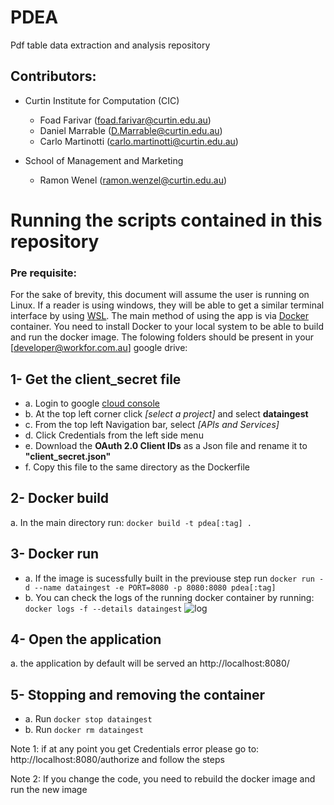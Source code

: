 # PDEA
Pdf table data extraction and analysis repository

## Contributors:
* Curtin Institute for Computation (CIC)
  * Foad Farivar (foad.farivar@curtin.edu.au)
  * Daniel Marrable (D.Marrable@curtin.edu.au)
  * Carlo Martinotti (carlo.martinotti@curtin.edu.au)
 
* School of Management and Marketing 
  * Ramon Wenel (ramon.wenzel@curtin.edu.au)

# Running the scripts contained in this repository

### Pre requisite: 
For the sake of brevity, this document will assume the user is running on Linux. If a reader is using windows, they will be able to get a similar terminal interface by using [WSL](https://docs.microsoft.com/en-us/windows/wsl/install). The main method of using the app is via [Docker](https://www.docker.com/) container. You need to install Docker to your local system to be able to build and run the docker image.
The folowing folders should be present in your [developer@workfor.com.au] google drive:



## 1- Get the client_secret file
- a. Login to google [cloud console](https://console.cloud.google.com/)  
- b. At the top left corner click *[select a project]* and select **dataingest** 
- c. From the top left Navigation bar, select *[APIs and Services]*
- d. Click Credentials from the left side menu
- e. Download the **OAuth 2.0 Client IDs** as a Json file and rename it to **"client_secret.json"**
- f. Copy this file to the same directory as the Dockerfile

## 2- Docker build
a. In the main directory run: ``` docker build -t pdea[:tag] . ```

## 3- Docker run
- a. If the image is sucessfully built in the previouse step run ``` docker run -d --name dataingest -e PORT=8080 -p 8080:8080 pdea[:tag] ```
- b. You can check the logs of the running docker container by running: ``` docker logs -f --details dataingest```
![log](https://user-images.githubusercontent.com/82791736/159834912-20fe3d03-4035-4c61-9886-ecd742d1a4d7.JPG)


## 4- Open the application
a. the application by default will be served an http://localhost:8080/

## 5- Stopping and removing the container
- a. Run ```docker stop dataingest```
- b. Run ```docker rm dataingest```

Note 1: if at any point you get Credentials error please go to: http://localhost:8080/authorize
and follow the steps 

Note 2: If you change the code, you need to rebuild the docker image and run the new image


